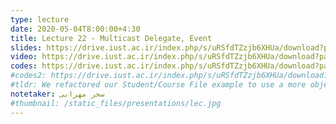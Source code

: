 ```yaml
---
type: lecture
date: 2020-05-04T8:00:00+4:30
title: Lecture 22 - Multicast Delegate, Event
slides: https://drive.iust.ac.ir/index.php/s/uRSfdTZzjb6XHUa/download?path=%2FSlides&files=S22.pdf
video: https://drive.iust.ac.ir/index.php/s/uRSfdTZzjb6XHUa/download?path=%2FVideos&files=S22.mp4
codes: https://drive.iust.ac.ir/index.php/s/uRSfdTZzjb6XHUa/download?path=%2FCodes&files=S22.zip
#codes2: https://drive.iust.ac.ir/index.php/s/uRSfdTZzjb6XHUa/download?path=%2FCodes&files=lab2.zip
#tldr: We refactored our Student/Course File example to use a more object oriented design and approach. We also introduced static functions and variables.
notetaker: سحر مهرابی
#thumbnail: /static_files/presentations/lec.jpg
---
```

